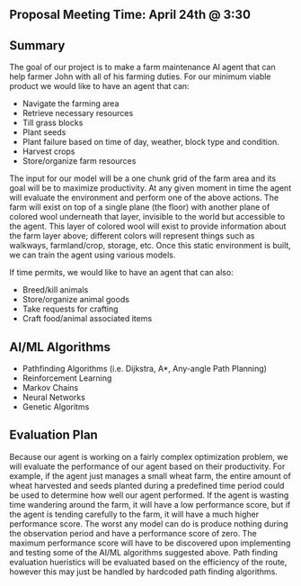 ## Proposal Meeting Time: April 24th @ 3:30

## Summary
The goal of our project is to make a farm maintenance AI agent that can help farmer John with all of his farming duties.
For our minimum viable product we would like to have an agent that can:
  - Navigate the farming area
  - Retrieve necessary resources
  - Till grass blocks
  - Plant seeds
  - Plant failure based on time of day, weather, block type and condition.
  - Harvest crops
  - Store/organize farm resources
  
The input for our model will be a one chunk grid of the farm area and its goal will be to maximize productivity. At any given moment in time the agent will evaluate the environment and perform one of the above actions. The farm will exist on top of a single plane (the floor) with another plane of colored wool underneath that layer, invisible to the world but accessible to the agent. This layer of colored wool will exist to provide information about the farm layer above; different colors will represent things such as walkways, farmland/crop, storage, etc. Once this static environment is built, we can train the agent using various models.
  
If time permits, we would like to have an agent that can also:
  - Breed/kill animals
  - Store/organize animal goods
  - Take requests for crafting
  - Craft food/animal associated items

## AI/ML Algorithms

  - Pathfinding Algorithms (i.e. Dijkstra, A*, Any-angle Path Planning)
  - Reinforcement Learning
  - Markov Chains
  - Neural Networks
  - Genetic Algoritms

## Evaluation Plan
Because our agent is working on a fairly complex optimization problem, we will evaluate the performance of our agent based on their productivity. For example, if the agent just manages a small wheat farm, the entire amount of wheat harvested and seeds planted during a predefined time period could be used to determine how well our agent performed. If the agent is wasting time wandering around the farm, it will have a low performance score, but if the agent is tending carefully to the farm, it will have a much higher performance score. The worst any model can do is produce nothing during the observation period and have a performance score of zero. The maximum performance score will have to be discovered upon implementing and testing some of the AI/ML algorithms suggested above. Path finding evaluation hueristics will be evaluated based on the efficiency of the route, however this may just be handled by hardcoded path finding algorithms.
